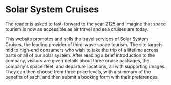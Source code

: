 # Solar System Cruises

The reader is asked to fast-forward to the year 2125 and imagine that space tourism is now as accessible as air travel and sea cruises are today.

This website promotes and sells the travel services of Solar System Cruises, the leading provider of third-wave space tourism. The site targets mid to high-end consumers who wish to take the trip of a lifetime across parts or all of our solar system. After reading a brief introduction to the company, visitors are given details about three cruise packages, the company's space fleet, and departure locations, all with supporting images. They can then choose from three price levels, with a summary of the benefits of each, and then submit a booking form with their preferences.
